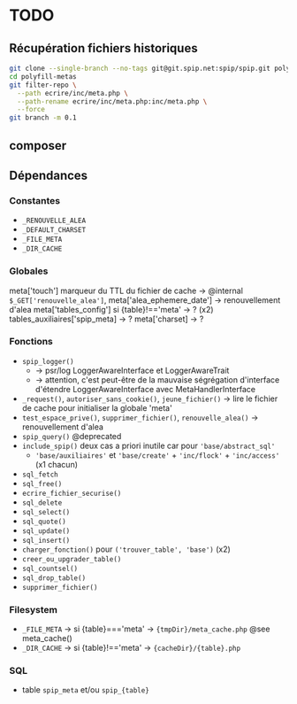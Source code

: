 # TODO

## Récupération fichiers historiques

```bash
git clone --single-branch --no-tags git@git.spip.net:spip/spip.git polyfill-metas
cd polyfill-metas
git filter-repo \
  --path ecrire/inc/meta.php \
  --path-rename ecrire/inc/meta.php:inc/meta.php \
  --force
git branch -m 0.1
```

## composer

## Dépendances

### Constantes

- `_RENOUVELLE_ALEA`
- `_DEFAULT_CHARSET`
- `_FILE_META`
- `_DIR_CACHE`

### Globales

meta['touch'] marqueur du TTL du fichier de cache -> @internal
`$_GET['renouvelle_alea']`, meta['alea_ephemere_date'] -> renouvellement d'alea
meta['tables_config'] si {table}!=='meta' -> ? (x2)
tables_auxiliaires['spip_meta] -> ?
meta['charset] -> ?

### Fonctions

- `spip_logger()`
  - -> psr/log LoggerAwareInterface et LoggerAwareTrait
  - -> attention, c'est peut-être de la mauvaise ségrégation d'interface d'étendre LoggerAwareInterface avec MetaHandlerInterface
- `_request()`, `autoriser_sans_cookie()`, `jeune_fichier()` -> lire le fichier de cache pour initialiser la globale 'meta'
- `test_espace_prive()`, `supprimer_fichier()`, `renouvelle_alea()` -> renouvellement d'alea
- `spip_query()` @deprecated
- `include_spip()` deux cas a priori inutile car pour `'base/abstract_sql'`
  - `'base/auxiliaires'` et `'base/create'` + `'inc/flock'` + `'inc/access'` (x1 chacun)
- `sql_fetch`
- `sql_free()`
- `ecrire_fichier_securise()`
- `sql_delete`
- `sql_select()`
- `sql_quote()`
- `sql_update()`
- `sql_insert()`
- `charger_fonction()` pour `('trouver_table', 'base')` (x2)
- `creer_ou_upgrader_table()`
- `sql_countsel()`
- `sql_drop_table()`
- `supprimer_fichier()`

### Filesystem

- `_FILE_META` -> si {table}==='meta' -> `{tmpDir}/meta_cache.php` @see meta_cache()
- `_DIR_CACHE` -> si {table}!=='meta' -> `{cacheDir}/{table}.php`

### SQL

- table `spip_meta` et/ou `spip_{table}`
